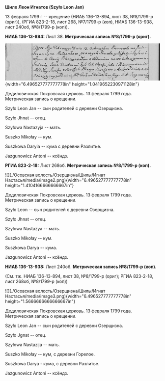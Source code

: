 **Шило Леон Игнатов (Szyło Leon Jan)**

13 февраля 1799 г -- крещение (НИАБ 136-13-894, лист 38, №8/1799-р
(ориг)), (РГИА 823-2-18, лист 268, №7/1799-р (коп), НИАБ 136-13-938,
лист 240об, №8/1799-р (коп)).

**НИАБ 136-13-894:** Лист 38. **Метрическая запись №8/1799-р (ориг).**

![](./media/6035ec2c4c0372248792b1fc9bb80ced46bd4613.png){width="6.496527777777778in"
height="1.0419652230971128in"}

Дедиловичская Покровская церковь. 13 февраля 1799 года. Метрическая
запись о крещении.

Szyło Leon Jan -- сын родителей с деревни Озерщизна.

Szyło Jhnat -- отец.

Szyłowa Nastazyja -- мать.

Suszko Mikołay -- кум.

Suszkowa Daryia -- кума с деревни Разлитье.

Jazgunowicz Antoni -- ксёндз.

**РГИА 823-2-18:** Лист 268об. **Метрическая запись №8/1799-р (коп).**

![](./Осовская волость/Озерщизна/Шилы/Игнат Настасья/media/image2.png){width="6.496527777777778in"
height="1.4104166666666667in"}

Дедиловичская Покровская церковь. 13 февраля 1799 года. Метрическая
запись о крещении.

Szyło Leon -- сын родителей с деревни Озерщизна.

Szyło Jhnat -- отец.

Szyłowa Nastazya -- мать.

Suszko Mikołay -- кум.

Suszkowa Darya -- кума.

Jazgunowicz Antoni -- ксёндз.

**НИАБ 136-13-938:** Лист 240об. **Метрическая запись №8/1799-р (коп).**

(См. тж. НИАБ 136-13-894, лист 38, №8/1799-р (ориг); РГИА 823-2-18, лист
268об, №8/1799-р (коп))

![](./Осовская волость/Озерщизна/Шилы/Игнат Настасья/media/image3.png){width="6.496527777777778in"
height="1.5666666666666667in"}

Дедиловичская Покровская церковь. 13 февраля 1799 года. Метрическая
запись о крещении.

Szyło Leon Jan -- сын родителей с деревни Озерщизна.

Szyło Jgnat -- отец.

Szyłowa Nastazija -- мать.

Suszko Mikołay -- кум, с деревни Горелое.

Suszkowa Darya - кума, с деревни Разлитье.

Jazgunowicz Antoni -- ксёндз.
